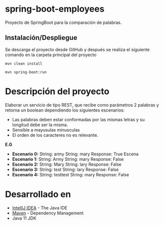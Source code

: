# spring-boot-employees

Proyecto de SpringBoot para la comparación de palabras.

## Instalación/Despliegue

Se descarga el proyecto desde GitHub y después se realiza el siguiente comando en la carpeta principal del proyecto
```
mvn clean install

mvn spring-boot:run
```

# Descripción del proyecto

Elaborar un servicio de tipo REST, que recibe como parámetros 2 palabras y retorna un boolean dependiendo los siguientes escenarios: 
- Las palabras deben estar conformadas por las mismas letras y su longitud debe ser la misma. 
- Sensible a mayusulas minusculas
- El orden de los caracteres no es relevante. 

**E.G** 
- **Escenario 0:** String: army String: mary Response: True Escena
- **Escenario 1:** String: Army String: mary Response: False 
- **Escenario 2:** String: Mary String: lary Response: False 
- **Escenario 3:** String: test String: lary Response: False 
- **Escenario 4:** String: testtest String: mary Response: False 

# Desarrollado en

* [IntelliJ IDEA](https://www.jetbrains.com/idea/) - The Java IDE
* [Maven](https://maven.apache.org/) - Dependency Management
* Java 11 JDK
